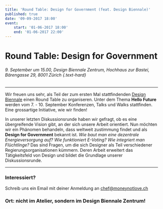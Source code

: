 ```yaml
---
title: 'Round Table: Design for Government (feat. Design Biennale)'
published: true
date: '09-09-2017 18:00'
event:
    start: '01-06-2017 18:00'
    end: '01-06-2017 22:00'
---
```


# Round Table: Design for Government

###### 9. September um 15.00, Design Biennale Zentrum, Hochhaus zur Bastei, Bärengasse 29, 8001 Zürich {.text-hard}

---

Wir freuen uns sehr, als Teil der zum ersten Mal stattfindenden [Design Biennale](http://www.designbiennalezurich.ch) einen Round Table zu organiseren. Unter dem Thema __Hello Future__ werden vom 7. - 10. September Konferenzen, Talks und Walks stattfinden. Eine grossartige Initiative, wie wir finden!

In unserer letzten Diskussionsrunde haben wir gefragt, ob es eine übergreifende Vision gibt, an der sich unsere Arbeit orientiert. Nun möchten wir ein Phänomen behandeln, dass weltweit zustimmung findet und als __Design for Government__ bekannt ist. _Wie baut man eine dezentrale Energieversorgung auf? Wie funktioniert E-Voting? Wie integriert man Flüchtlinge?_ Das sind Fragen, um die sich Designer als Teil verschiedener Regierungsorganisationen kümmern. Deren Arbeit erweitert das Tätigkeitsfeld von Design und bildet die Grundlage unserer Diskussionsrunde.

---

### Interessiert?
Schreib uns ein Email mit deiner Anmeldung an chef@moneynotlove.ch

### Ort: nicht im Atelier, sondern im Design Biennale Zentrum!